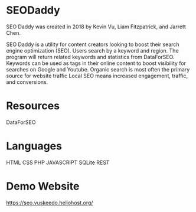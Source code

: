 # SEODaddy

SEO Daddy was created in 2018 by Kevin Vu, Liam Fitzpatrick, and Jarrett Chen.

SEO Daddy is a utility for content creators looking to boost their search engine optimization (SEO).
Users search by a keyword and region.
The program will return related keywords and statistics from DataForSEO.
Keywords can be used as tags in their online content to boost visibility for searches on Google and Youtube.
Organic search is most often the primary source for website traffic
Local SEO means increased engagement, traffic, and conversions.

# Resources
DataForSEO

# Languages
HTML
CSS
PHP
JAVASCRIPT
SQLite
REST

# Demo Website
https://seo.vuskeedo.heliohost.org/
